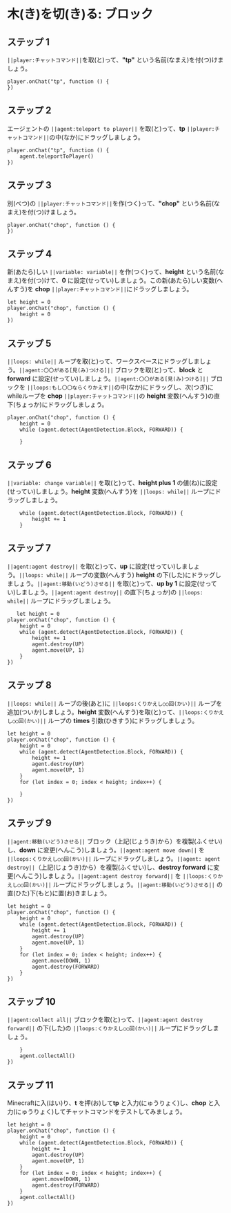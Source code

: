 # 木(き)を切(き)る: ブロック

## ステップ 1
``||player:チャットコマンド||``を取(と)って、**"tp"** という名前(なまえ)を付(つ)けましょう。

```blocks
player.onChat("tp", function () {
})
```

## ステップ 2
エージェントの ``||agent:teleport to player||`` を取(と)って、**tp** ``||player:チャットコマンド||``の中(なか)にドラッグしましょう。

```blocks
player.onChat("tp", function () {
    agent.teleportToPlayer()
})
```

## ステップ 3

別(べつ)の ``||player:チャットコマンド||``を作(つく)って、**"chop"** という名前(なまえ)を付(つ)けましょう。

```blocks
player.onChat("chop", function () {
})
```

## ステップ 4

新(あたら)しい ``||variable: variable||`` を作(つく)って、**height** という名前(なまえ)を付(つ)けて、**0** に設定(せってい)しましょう。この新(あたら)しい変数(へんすう)を **chop** ``||player:チャットコマンド||``にドラッグしましょう。

```blocks
let height = 0
player.onChat("chop", function () {
    height = 0
})
```

## ステップ 5

``||loops: while||`` ループを取(と)って、ワークスペースにドラッグしましょう。``||agent:〇〇がある[見(み)つける]||`` ブロックを取(と)って、**block** と **forward** に設定(せってい)しましょう。``||agent:〇〇がある[見(み)つける]||`` ブロックを ``||loops:もし〇〇ならくりかえす||``の中(なか)にドラッグし、次(つぎ)にwhileループを **chop** ``||player:チャットコマンド||``の **height** 変数(へんすう)の直下(ちょっか)にドラッグしましょう。

```blocks
player.onChat("chop", function () {
    height = 0
    while (agent.detect(AgentDetection.Block, FORWARD)) {
    	
    }
```

## ステップ 6

``||variable: change variable||`` を取(と)って、**height plus 1** の値(ね)に設定(せってい)しましょう。**height** 変数(へんすう)を ``||loops: while||`` ループにドラッグしましょう。

```blocks
    while (agent.detect(AgentDetection.Block, FORWARD)) {
        height += 1
    }
```

## ステップ 7

``||agent:agent destroy||`` を取(と)って、**up** に設定(せってい)しましょう。``||loops: while||`` ループの変数(へんすう) **height** の下(した)にドラッグしましょう。``||agent:移動(いどう)させる||`` を取(と)って、**up by 1** に設定(せってい)しましょう。``||agent:agent destroy||`` の直下(ちょっか)の ``||loops: while||`` ループにドラッグしましょう。

```blocks
   let height = 0
player.onChat("chop", function () {
    height = 0
    while (agent.detect(AgentDetection.Block, FORWARD)) {
        height += 1
        agent.destroy(UP)
        agent.move(UP, 1)
    }
})
```


## ステップ 8

``||loops: while||`` ループの後(あと)に ``||loops:くりかえし○○回(かい)||`` ループを追加(ついか)しましょう。**height** 変数(へんすう)を取(と)って、``||loops:くりかえし○○回(かい)||`` ループの **times** 引数(ひきすう)にドラッグしましょう。

```blocks
let height = 0
player.onChat("chop", function () {
    height = 0
    while (agent.detect(AgentDetection.Block, FORWARD)) {
        height += 1
        agent.destroy(UP)
        agent.move(UP, 1)
    }
    for (let index = 0; index < height; index++) {
    	
    }
})
```

## ステップ 9

``||agent:移動(いどう)させる||`` ブロック（上記(じょうき)から）を複製(ふくせい)し、**down** に変更(へんこう)しましょう。``||agent:agent move down||`` を ``||loops:くりかえし○○回(かい)||`` ループにドラッグしましょう。``||agent: agent destroy||``（上記(じょうき)から）を複製(ふくせい)し、**destroy forward** に変更(へんこう)しましょう。``||agent:agent destroy forward||`` を ``||loops:くりかえし○○回(かい)||`` ループにドラッグしましょう。``||agent:移動(いどう)させる||`` の直(ひた)下(もと)に置(お)きましょう。

```blocks
let height = 0
player.onChat("chop", function () {
    height = 0
    while (agent.detect(AgentDetection.Block, FORWARD)) {
        height += 1
        agent.destroy(UP)
        agent.move(UP, 1)
    }
    for (let index = 0; index < height; index++) {
        agent.move(DOWN, 1)
        agent.destroy(FORWARD)
    }
})

```

## ステップ 10

``||agent:collect all||`` ブロックを取(と)って、``||agent:agent destroy forward||`` の下(した)の ``||loops:くりかえし○○回(かい)||`` ループにドラッグしましょう。

```blocks
    }
    agent.collectAll()
})
```

## ステップ 11

Minecraftに入(はい)り、**t** を押(お)して**tp** と入力(にゅうりょく)し、**chop** と入力(にゅうりょく)してチャットコマンドをテストしてみましょう。
```blocks
let height = 0
player.onChat("chop", function () {
    height = 0
    while (agent.detect(AgentDetection.Block, FORWARD)) {
        height += 1
        agent.destroy(UP)
        agent.move(UP, 1)
    }
    for (let index = 0; index < height; index++) {
        agent.move(DOWN, 1)
        agent.destroy(FORWARD)
    }
    agent.collectAll()
})
```